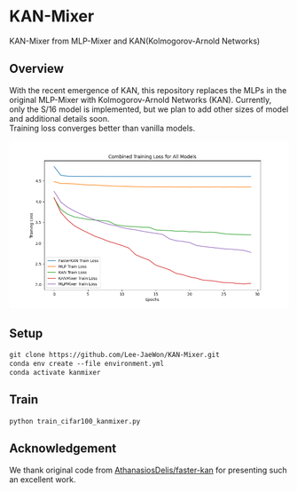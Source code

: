 # KAN-Mixer
KAN-Mixer from MLP-Mixer and KAN(Kolmogorov-Arnold Networks)

## Overview
With the recent emergence of KAN, this repository replaces the MLPs in the original MLP-Mixer with Kolmogorov-Arnold Networks (KAN). Currently, only the S/16 model is implemented, but we plan to add other sizes of model and additional details soon.<br>
Training loss converges better than vanilla models.

<p align="center"><img src="/doc/loss.png" width = "600" ></p>

## Setup
```
git clone https://github.com/Lee-JaeWon/KAN-Mixer.git
conda env create --file environment.yml
conda activate kanmixer
```

## Train
```
python train_cifar100_kanmixer.py
```

## Acknowledgement
We thank original code from [AthanasiosDelis/faster-kan](https://github.com/AthanasiosDelis/faster-kan) for presenting such an excellent work.
